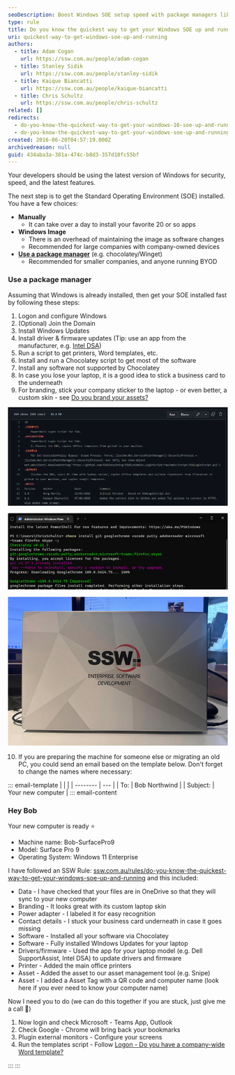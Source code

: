 ```yaml
---
seoDescription: Boost Windows SOE setup speed with package managers like Chocolatey and Winget for small to medium-sized companies or BYOD environments.
type: rule
title: Do you know the quickest way to get your Windows SOE up and running?
uri: quickest-way-to-get-windows-soe-up-and-running
authors:
  - title: Adam Cogan
    url: https://ssw.com.au/people/adam-cogan
  - title: Stanley Sidik
    url: https://ssw.com.au/people/stanley-sidik
  - title: Kaique Biancatti
    url: https://ssw.com.au/people/kaique-biancatti
  - title: Chris Schultz
    url: https://ssw.com.au/people/chris-schultz
related: []
redirects:
  - do-you-know-the-quickest-way-to-get-your-windows-10-soe-up-and-running
  - do-you-know-the-quickest-way-to-get-your-windows-soe-up-and-running
created: 2016-06-20T04:57:19.000Z
archivedreason: null
guid: 434aba3a-381a-474c-b8d3-357d10fc55bf
---
```


Your developers should be using the latest version of Windows for security, speed, and the latest features.

The next step is to get the Standard Operating Environment (SOE) installed. You have a few choices:

<!--endintro-->

* **Manually**
   - It can take over a day to install your favorite 20 or so apps
* **Windows Image**
   - There is an overhead of maintaining the image as software changes
   - Recommended for large companies with company-owned devices
* **[Use a package manager](/do-you-use-a-package-manager)** (e.g. chocolatey/Winget)
   - Recommended for smaller companies, and anyone running BYOD

### Use a package manager

Assuming that Windows is already installed, then get your SOE installed fast by following these steps:

1. Logon and configure Windows
2. (Optional) Join the Domain
3. Install Windows Updates
4. Install driver & firmware updates (Tip: use an app from the manufacturer, e.g. [Intel DSA](https://www.intel.com.au/content/www/au/en/support/detect.html))
5. Run a script to get printers, Word templates, etc.
6. Install and run a Chocolatey script to get most of the software
7. Install any software not supported by Chocolatey
8. In case you lose your laptop, it is a good idea to stick a business card to the underneath
9. For branding, stick your company sticker to the laptop - or even better, a custom skin - see [Do you brand your assets?](/brand-your-assets)

  ![Figure: Example login/branding script](login-script.png)
  
  ![Figure: Example package manager - using chocolatey to install required software](choco.png)
  
  ![Figure: Company branding on laptop](ssw-skin.jpeg)

10. If you are preparing the machine for someone else or migrating an old PC, you could send an email based on the template below. Don't forget to change the names where necessary:

::: email-template
| | |
| -------- | --- |
| To: | Bob Northwind |
| Subject: | Your new computer |
::: email-content
  
  ### Hey Bob
  
  Your new computer is ready ⭐️
  
  * Machine name: Bob-SurfacePro9
  * Model: Surface Pro 9
  * Operating System: Windows 11 Enterprise
  
  I have followed an SSW Rule: [ssw.com.au/rules/do-you-know-the-quickest-way-to-get-your-windows-soe-up-and-running](/do-you-know-the-quickest-way-to-get-your-windows-soe-up-and-running) and this included:
  
  * Data - I have checked that your files are in OneDrive so that they will sync to your new computer
  * Branding - It looks great with its custom laptop skin
  * Power adapter - I labeled it for easy recognition
  * Contact details - I stuck your business card underneath in case it goes missing
  * Software - Installed all your software via Chocolatey
  * Software - Fully installed WIndows Updates for your laptop
  * Drivers/firmware - Used the app for your laptop model (e.g. Dell SupportAssist, Intel DSA) to update drivers and firmware
  * Printer - Added the main office printers
  * Asset - Added the asset to our asset management tool (e.g. Snipe)
  * Asset - I added a Asset Tag with a QR code and computer name (look here if you ever need to know your computer name)
  
  Now I need you to do (we can do this together if you are stuck, just give me a call 🕺)
  
  1. Now login and check Microsoft - Teams App, Outlook
  2. Check Google - Chrome will bring back your bookmarks
  3. Plugin external monitors - Configure your screens
  4. Run the templates script - Follow [Logon - Do you have a company-wide Word template?](/have-a-companywide-word-template)
  
:::
:::
